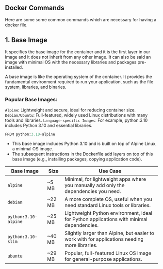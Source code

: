 ## Docker Commands

Here are some some common commands which are necessary for having a docker file.

## 1. Base Image

It specifies the base image for the container and it is the first layer in our image and it does not inherit from any other image.
It can also be said an image with minimal OS with the necessary libraries and packages pre-installed.

A base image is like the operating system of the container. It provides the fundamental environment required to run your application, such as the file system, libraries, and binaries.

### Popular Base Images:

`Alpine`: Lightweight and secure, ideal for reducing container size.
`Debian/Ubuntu`: Full-featured, widely used Linux distributions with many tools and libraries.
`Language-specific Images`: For example, python:3.10 includes Python 3.10 and essential libraries.

```py
FROM python:3.10-alpine
```

- This base image includes Python 3.10 and is built on top of Alpine Linux, a minimal OS image.
- The subsequent instructions in the Dockerfile add layers on top of this base image (e.g., installing packages, copying application code).

| **Base Image**       | **Size** | **Use Case**                                                                                  |
| -------------------- | -------- | --------------------------------------------------------------------------------------------- |
| `alpine`             | ~5 MB    | Minimal, for lightweight apps where you manually add only the dependencies you need.          |
| `debian`             | ~22 MB   | A more complete OS, useful when you need standard Linux tools or libraries.                   |
| `python:3.10-alpine` | ~25 MB   | Lightweight Python environment, ideal for Python applications with minimal dependencies.      |
| `python:3.10-slim`   | ~40 MB   | Slightly larger than Alpine, but easier to work with for applications needing more libraries. |
| `ubuntu`             | ~29 MB   | Popular, full-featured Linux OS image for general-purpose applications.                       |
